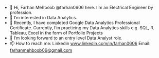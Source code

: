 - 👋 Hi, Farhan Mehboob @farhan0606 here. I’m an Electrical Engineer by profession.
- 👀 I’m interested in Data Analytics.
- 🌱 Recently, I have completed Google Data Analytics Professional Certificate. Currently, I’m practicing my Data Analytics skills e.g. SQL, R, Tableau, Excel in the form of Portfolio Projects 
- 💞️ I’m looking forward to an entry level Data Analyst role.
- 📫 How to reach me: 
      Linkedin www.linkedin.com/in/farhan0606
      Email: farhanmehboob06@gmail.com

<!---
farhan0606/farhan0606 is a ✨ special ✨ repository because its `README.md` (this file) appears on your GitHub profile.
You can click the Preview link to take a look at your changes.
--->
